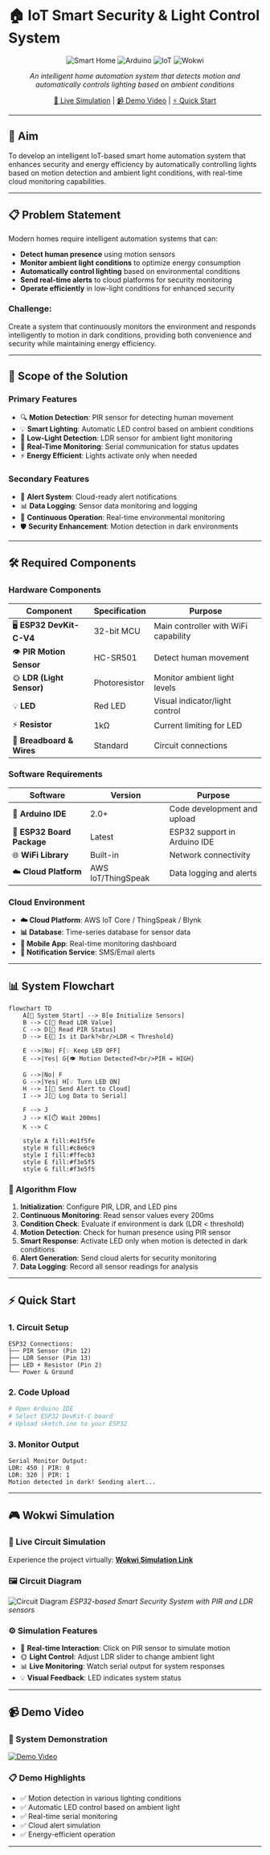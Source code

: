 # 🏠 IoT Smart Security & Light Control System

<div align="center">

![Smart Home](https://img.shields.io/badge/Smart%20Home-Automation-blue?style=for-the-badge&logo=home-assistant)
![Arduino](https://img.shields.io/badge/Arduino-ESP32-00979D?style=for-the-badge&logo=arduino&logoColor=white)
![IoT](https://img.shields.io/badge/IoT-Enabled-orange?style=for-the-badge&logo=internetofthings)
![Wokwi](https://img.shields.io/badge/Wokwi-Simulation-purple?style=for-the-badge)

*An intelligent home automation system that detects motion and automatically controls lighting based on ambient conditions*

[🔗 Live Simulation](https://wokwi.com/projects/435817576047501313) | [📹 Demo Video](#demo-video) | [⚡ Quick Start](#quick-start)

</div>

---

## 🎯 **Aim**

To develop an intelligent IoT-based smart home automation system that enhances security and energy efficiency by automatically controlling lights based on motion detection and ambient light conditions, with real-time cloud monitoring capabilities.

---

## 📋 **Problem Statement**

Modern homes require intelligent automation systems that can:
- **Detect human presence** using motion sensors
- **Monitor ambient light conditions** to optimize energy consumption
- **Automatically control lighting** based on environmental conditions
- **Send real-time alerts** to cloud platforms for security monitoring
- **Operate efficiently** in low-light conditions for enhanced security

### **Challenge**: 
Create a system that continuously monitors the environment and responds intelligently to motion in dark conditions, providing both convenience and security while maintaining energy efficiency.

---

## 🔧 **Scope of the Solution**

### **Primary Features**
- 🔍 **Motion Detection**: PIR sensor for detecting human movement
- 💡 **Smart Lighting**: Automatic LED control based on ambient conditions
- 🌙 **Low-Light Detection**: LDR sensor for ambient light monitoring
- 📡 **Real-Time Monitoring**: Serial communication for status updates
- ⚡ **Energy Efficient**: Lights activate only when needed

### **Secondary Features**
- 🔔 **Alert System**: Cloud-ready alert notifications
- 📊 **Data Logging**: Sensor data monitoring and logging
- 🔄 **Continuous Operation**: Real-time environmental monitoring
- 🛡️ **Security Enhancement**: Motion detection in dark environments

---

## 🛠️ **Required Components**

### **Hardware Components**
| Component | Specification | Purpose |
|-----------|---------------|---------|
| 🖥️ **ESP32 DevKit-C-V4** | 32-bit MCU | Main controller with WiFi capability |
| 👁️ **PIR Motion Sensor** | HC-SR501 | Detect human movement |
| 🌞 **LDR (Light Sensor)** | Photoresistor | Monitor ambient light levels |
| 💡 **LED** | Red LED | Visual indicator/light control |
| ⚡ **Resistor** | 1kΩ | Current limiting for LED |
| 🔌 **Breadboard & Wires** | Standard | Circuit connections |

### **Software Requirements**
| Software | Version | Purpose |
|----------|---------|---------|
| 🔧 **Arduino IDE** | 2.0+ | Code development and upload |
| 📱 **ESP32 Board Package** | Latest | ESP32 support in Arduino IDE |
| 🌐 **WiFi Library** | Built-in | Network connectivity |
| ☁️ **Cloud Platform** | AWS IoT/ThingSpeak | Data logging and alerts |

### **Cloud Environment**
- **☁️ Cloud Platform**: AWS IoT Core / ThingSpeak / Blynk
- **📊 Database**: Time-series database for sensor data
- **📱 Mobile App**: Real-time monitoring dashboard
- **🔔 Notification Service**: SMS/Email alerts

---

## 📊 **System Flowchart**

```mermaid
flowchart TD
    A[🔄 System Start] --> B[⚙️ Initialize Sensors]
    B --> C[📖 Read LDR Value]
    C --> D[📖 Read PIR Status]
    D --> E{🌙 Is it Dark?<br/>LDR < Threshold}
    
    E -->|No| F[💡 Keep LED OFF]
    E -->|Yes| G{👁️ Motion Detected?<br/>PIR = HIGH}
    
    G -->|No| F
    G -->|Yes| H[💡 Turn LED ON]
    H --> I[🔔 Send Alert to Cloud]
    I --> J[📝 Log Data to Serial]
    
    F --> J
    J --> K[⏱️ Wait 200ms]
    K --> C
    
    style A fill:#e1f5fe
    style H fill:#c8e6c9
    style I fill:#ffecb3
    style E fill:#f3e5f5
    style G fill:#f3e5f5
```

### **🔄 Algorithm Flow**
1. **Initialization**: Configure PIR, LDR, and LED pins
2. **Continuous Monitoring**: Read sensor values every 200ms
3. **Condition Check**: Evaluate if environment is dark (LDR < threshold)
4. **Motion Detection**: Check for human presence using PIR sensor
5. **Smart Response**: Activate LED only when motion is detected in dark conditions
6. **Alert Generation**: Send cloud alerts for security monitoring
7. **Data Logging**: Record all sensor readings for analysis

---

## ⚡ **Quick Start**

### **1. Circuit Setup**
```
ESP32 Connections:
├── PIR Sensor (Pin 12)
├── LDR Sensor (Pin 13) 
├── LED + Resistor (Pin 2)
└── Power & Ground
```

### **2. Code Upload**
```bash
# Open Arduino IDE
# Select ESP32 DevKit-C board
# Upload sketch.ino to your ESP32
```

### **3. Monitor Output**
```
Serial Monitor Output:
LDR: 450 | PIR: 0
LDR: 320 | PIR: 1
Motion detected in dark! Sending alert...
```

---

## 🎮 **Wokwi Simulation**

### **🔗 Live Circuit Simulation**
Experience the project virtually: **[Wokwi Simulation Link](https://wokwi.com/projects/435817576047501313)**

### **🖼️ Circuit Diagram**
![Circuit Diagram](https://github.com/user/repo/blob/main/circuit_diagram.png)
*ESP32-based Smart Security System with PIR and LDR sensors*

### **⚙️ Simulation Features**
- 🔄 **Real-time Interaction**: Click on PIR sensor to simulate motion
- 🌞 **Light Control**: Adjust LDR slider to change ambient light
- 📊 **Live Monitoring**: Watch serial output for system responses
- 💡 **Visual Feedback**: LED indicates system status

---

## 📹 **Demo Video**

### **🎥 System Demonstration**
[![Demo Video](https://img.shields.io/badge/▶️%20Watch%20Demo-Google%20Drive-4285F4?style=for-the-badge&logo=googledrive&logoColor=white)](https://drive.google.com/file/d/1MtsW0BbM32d_KXXC8tPVUrV1WzkOvcD7/view?usp=drive_link)

### **📋 Demo Highlights**
- ✅ Motion detection in various lighting conditions
- ✅ Automatic LED control based on ambient light
- ✅ Real-time serial monitoring
- ✅ Cloud alert simulation
- ✅ Energy-efficient operation

---


</div>
